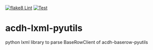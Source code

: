 [![flake8 Lint](https://github.com/acdh-oeaw/acdh-obj2xml-pyutils/actions/workflows/lint.yml/badge.svg)](https://github.com/acdh-oeaw/acdh-obj2xml-pyutils/actions/workflows/lint.yml)
[![Test](https://github.com/acdh-oeaw/acdh-obj2xml-pyutils/actions/workflows/test.yml/badge.svg)](https://github.com/acdh-oeaw/acdh-obj2xml-pyutils/actions/workflows/test.yml)

# acdh-lxml-pyutils
python lxml library to parse BaseRowClient of acdh-baserow-pyutils
